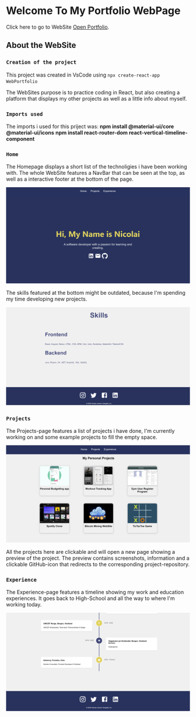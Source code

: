 # Welcome To My Portfolio WebPage

Click here to go to WebSite [Open Portfolio](https://nicolaijgangdal.github.io/WebPortfolio).

## About the WebSite


### `Creation of the project`

This project was created in VsCode using `npx create-react-app WebPortfolio`

The WebSites purpose is to practice coding in React, but also creating a platform 
that displays my other projects as well as a little info about myself.

### `Imports used`

The imports i used for this priject was:
**npm install @material-ui/core @material-ui/icons**
**npm install react-router-dom react-vertical-timeline-component**



### `Home`

The Homepage displays a short list of the technoligies i have been working with.
The whole WebSite features a NavBar that can be seen at the top,
as well as a interactive footer at the bottom of the page.

<img src="src/Assets/home1.png" title="Top of Home Page">

The skills featured at the bottom might be outdated, because I'm spending my time 
developing new projects.

<img src="src/Assets/home2.png" title="Bottom of Home Page">



### `Projects`

The Projects-page features a list of projects i have done, I'm currently working on 
and some example projects to fill the empty space.

<img src="src/Assets/projects.png" title="Project Page">

All the projects here are clickable and will open a new page showing a preview of the project. 
The preview contains screenshots, information and a clickable GitHub-icon 
that redirects to the corresponding project-repository.



### `Experience`

The Experience-page features a timeline showing my work and education experiences.
It goes back to High-School and all the way to where I'm working today.

<img src="src/Assets/experience.png" title="Experience Page">